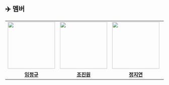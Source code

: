 ## :airplane: **멤버**
<table>
 <tr>
    <td align="center"><a href="https://github.com/DoxB"><img src="https://avatars.githubusercontent.com/DoxB" width="150px;" alt=""></td>
    <td align="center"><a href="https://github.com/yonggaljjw"><img src="https://avatars.githubusercontent.com/yonggaljjw" width="150px;" alt=""></td>
    <td align="center"><a href="https://github.com/JiyeonJeong02"><img src="https://avatars.githubusercontent.com/JiyeonJeong02" width="150px;" alt=""></td>
    <td align="center"><a href="https://github.com/rhrjsdn3853"><img src="https://avatars.githubusercontent.com/rhrjsdn3853" width="150px;" alt=""></td>
    <td align="center"><a href="https://github.com/sangminpark9"><img src="https://avatars.githubusercontent.com/rhrjsdn3853" width="150px;" alt=""></td>
    <td align="center"><a href="https://github.com/gaeun19"><img src="https://avatars.githubusercontent.com/rhrjsdn3853" width="150px;" alt=""></td>
    <td align="center"><a href="https://github.com/kimnagyeong99"><img src="https://avatars.githubusercontent.com/rhrjsdn3853" width="150px;" alt=""></td>
  </tr>
  <tr>
    <td align="center"><a href="https://github.com/DoxB"><b>임정규</b></td>
    <td align="center"><a href="https://github.com/yonggaljjw"><b>조진원</b></td>
    <td align="center"><a href="https://github.com/JiyeonJeong02"><b>정지연</b></td>
    <td align="center"><a href="https://github.com/rhrjsdn3853"><b>고건우</b></td>
    <td align="center"><a href="https://github.com/rhrjsdn3853"><b>박상민</b></td>
    <td align="center"><a href="https://github.com/rhrjsdn3853"><b>이가은</b></td>
    <td align="center"><a href="https://github.com/rhrjsdn3853"><b>김나경</b></td>
  </tr>
</table>
